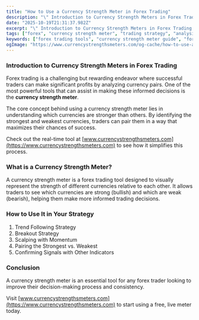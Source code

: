 ```yaml
---
title: "How to Use a Currency Strength Meter in Forex Trading"
description: "\" Introduction to Currency Strength Meters in Forex Trading Forex trading is a challenging but rewarding endeavor where successful traders can ma..."
date: "2025-10-19T21:31:37.982Z"
excerpt: "\" Introduction to Currency Strength Meters in Forex Trading Forex trading is a challenging but rewarding endeavor where successful traders can make significant profits by analyzing currency pairs. One of the most powerful tools that can assist in making these informed decisions is the currency strength meter. The core concept..."
tags: ["forex", "currency strength meter", "trading strategy", "analysis"]
keywords: ["forex trading tools", "currency strength meter guide", "forex strategies", "currency analysis", "strong vs weak currencies"]
ogImage: "https://www.currencystrengthsmeters.com/og-cache/how-to-use-a-currency-strength-meter-in-forex-trading.jpg"
---
```


### Introduction to Currency Strength Meters in Forex Trading

Forex trading is a challenging but rewarding endeavor where successful traders can make significant profits by analyzing currency pairs. One of the most powerful tools that can assist in making these informed decisions is the **currency strength meter**.

The core concept behind using a currency strength meter lies in understanding which currencies are stronger than others. By identifying the strongest and weakest currencies, traders can pair them in a way that maximizes their chances of success.

Check out the real-time tool at [www.currencystrengthsmeters.com](https://www.currencystrengthsmeters.com) to see how it simplifies this process.

### What is a Currency Strength Meter?

A currency strength meter is a forex trading tool designed to visually represent the strength of different currencies relative to each other. It allows traders to see which currencies are strong (bullish) and which are weak (bearish), helping them make more informed trading decisions.

### How to Use It in Your Strategy

1. Trend Following Strategy  
2. Breakout Strategy  
3. Scalping with Momentum  
4. Pairing the Strongest vs. Weakest  
5. Confirming Signals with Other Indicators

### Conclusion

A currency strength meter is an essential tool for any forex trader looking to improve their decision-making process and consistency.

Visit [www.currencystrengthsmeters.com](https://www.currencystrengthsmeters.com) to start using a free, live meter today.

